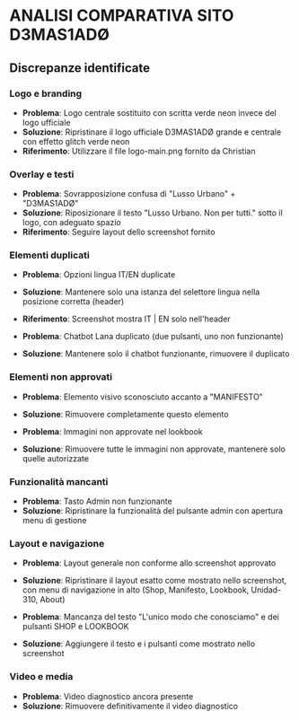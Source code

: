 # ANALISI COMPARATIVA SITO D3MAS1ADØ

## Discrepanze identificate

### Logo e branding
- **Problema**: Logo centrale sostituito con scritta verde neon invece del logo ufficiale
- **Soluzione**: Ripristinare il logo ufficiale D3MAS1ADØ grande e centrale con effetto glitch verde neon
- **Riferimento**: Utilizzare il file logo-main.png fornito da Christian

### Overlay e testi
- **Problema**: Sovrapposizione confusa di "Lusso Urbano" + "D3MAS1ADØ"
- **Soluzione**: Riposizionare il testo "Lusso Urbano. Non per tutti." sotto il logo, con adeguato spazio
- **Riferimento**: Seguire layout dello screenshot fornito

### Elementi duplicati
- **Problema**: Opzioni lingua IT/EN duplicate
- **Soluzione**: Mantenere solo una istanza del selettore lingua nella posizione corretta (header)
- **Riferimento**: Screenshot mostra IT | EN solo nell'header

- **Problema**: Chatbot Lana duplicato (due pulsanti, uno non funzionante)
- **Soluzione**: Mantenere solo il chatbot funzionante, rimuovere il duplicato

### Elementi non approvati
- **Problema**: Elemento visivo sconosciuto accanto a "MANIFESTO"
- **Soluzione**: Rimuovere completamente questo elemento

- **Problema**: Immagini non approvate nel lookbook
- **Soluzione**: Rimuovere tutte le immagini non approvate, mantenere solo quelle autorizzate

### Funzionalità mancanti
- **Problema**: Tasto Admin non funzionante
- **Soluzione**: Ripristinare la funzionalità del pulsante admin con apertura menu di gestione

### Layout e navigazione
- **Problema**: Layout generale non conforme allo screenshot approvato
- **Soluzione**: Ripristinare il layout esatto come mostrato nello screenshot, con menu di navigazione in alto (Shop, Manifesto, Lookbook, Unidad-310, About)

- **Problema**: Mancanza del testo "L'unico modo che conosciamo" e dei pulsanti SHOP e LOOKBOOK
- **Soluzione**: Aggiungere il testo e i pulsanti come mostrato nello screenshot

### Video e media
- **Problema**: Video diagnostico ancora presente
- **Soluzione**: Rimuovere definitivamente il video diagnostico
